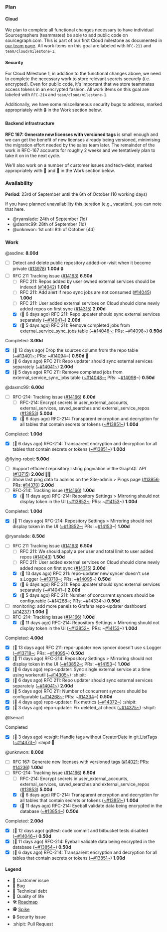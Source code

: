 ### Plan

#### Cloud

We plan to complete all functional changes necessary to have individual Sourcegraphers (teammates) be able to add public code on sourcegraph.com. This is part of our first Cloud milestone as documented in [our team page](https://about.sourcegraph.com/handbook/engineering/cloud). All work items on this goal are labeled with `RFC-211` and `team/cloud/milestone-1`.

#### Security

For Cloud Milestone 1, in addition to the functional changes above, we need to complete the necessary work to store relevant secrets securely (i.e. encrypted). Even for public code, it's important that we store teammates access tokens in an encrypted fashion. All work items on this goal are labeled with `RFC-214` and `team/cloud/milestone-1`.

Additionally, we have some miscellaneous security bugs to address, marked appropriately with 🔒 in the Work section below.

#### Backend infrastructure

**RFC 167: Generate new licenses with versioned tags** is small enough and we can get the benefit of new licenses already being versioned, minimising the migration effort needed by the sales team later. The remainder of the work in RFC-167 accounts for roughly 2 weeks and we tentatively plan to take it on in the next cycle.

We'll also work on a number of customer issues and tech-debt, marked appropriately with 👩  and 🧶 in the Work section below.

### Availability

**Period**: 23rd of September until the 6th of October (10 working days)

If you have planned unavailability this iteration (e.g., vacation), you can note that here.

- @ryanslade: 24th of September (1d) 
- @daxmc99: 28th of September (1d)
- @unknwon: 1st until 8th of October (4d)

### Work

<!-- BEGIN WORK -->
<!-- BEGIN ASSIGNEE: asdine -->
@asdine: __8.00d__

- [ ] Detect and delete public repository added-on-visit when it become private ([#13978](https://github.com/sourcegraph/sourcegraph/issues/13978)) __1.00d__ 🔒
- [ ] RFC 211 Tracking issue ([#14163](https://github.com/sourcegraph/sourcegraph/issues/14163)) __6.50d__
  - [ ] RFC 211: Repos added by user owned external services should be indexed ([#14042](https://github.com/sourcegraph/sourcegraph/issues/14042)) __1.00d__
  - [ ] RFC 211: Add alert if repo sync jobs are not consumed ([#14045](https://github.com/sourcegraph/sourcegraph/issues/14045)) __1.00d__
  - [ ] RFC 211: User added external services on Cloud should clone newly added repos on first sync ([#14315](https://github.com/sourcegraph/sourcegraph/issues/14315)) __2.00d__
  - [x] (🏁 6 days ago) RFC 211: Repo updater should sync external services separately ([~#14041~](https://github.com/sourcegraph/sourcegraph/issues/14041)) __2.00d__
  - [x] (🏁 5 days ago) RFC 211: Remove completed jobs from external_service_sync_jobs table ([~#14048~](https://github.com/sourcegraph/sourcegraph/issues/14048); PRs: ~[#14098](https://github.com/sourcegraph/sourcegraph/pull/14098)~) __0.50d__

Completed: __3.00d__
- [x] (🏁 13 days ago) Drop the sources column from the repo table ([~#13401~](https://github.com/sourcegraph/sourcegraph/issues/13401); PRs: ~[#14094](https://github.com/sourcegraph/sourcegraph/pull/14094)~) __0.50d__ 🧶
- [x] (🏁 6 days ago) RFC 211: Repo updater should sync external services separately ([~#14041~](https://github.com/sourcegraph/sourcegraph/issues/14041)) __2.00d__
- [x] (🏁 5 days ago) RFC 211: Remove completed jobs from external_service_sync_jobs table ([~#14048~](https://github.com/sourcegraph/sourcegraph/issues/14048); PRs: ~[#14098](https://github.com/sourcegraph/sourcegraph/pull/14098)~) __0.50d__
<!-- END ASSIGNEE -->

<!-- BEGIN ASSIGNEE: daxmc99 -->
@daxmc99: __6.00d__

- [ ] RFC-214: Tracking issue ([#14166](https://github.com/sourcegraph/sourcegraph/issues/14166)) __6.00d__
  - [ ] RFC-214: Encrypt secrets in user_external_accounts, external_services, saved_searches and external_service_repos ([#13853](https://github.com/sourcegraph/sourcegraph/issues/13853)) __5.00d__
  - [x] (🏁 6 days ago) RFC-214: Transparent encryption and decryption for all tables that contain secrets or tokens ([~#13851~](https://github.com/sourcegraph/sourcegraph/issues/13851)) __1.00d__

Completed: __1.00d__
- [x] (🏁 6 days ago) RFC-214: Transparent encryption and decryption for all tables that contain secrets or tokens ([~#13851~](https://github.com/sourcegraph/sourcegraph/issues/13851)) __1.00d__
<!-- END ASSIGNEE -->

<!-- BEGIN ASSIGNEE: flying-robot -->
@flying-robot: __5.00d__

- [ ] Support efficient repository listing pagination in the GraphQL API ([#13715](https://github.com/sourcegraph/sourcegraph/issues/13715)) __2.00d__ 👩🧶
- [ ] Show last ping data to admins on the Site-admin > Pings page ([#13956](https://github.com/sourcegraph/sourcegraph/issues/13956); PRs: [#14370](https://github.com/sourcegraph/sourcegraph/pull/14370)) __2.00d__
- [ ] RFC-214: Tracking issue ([#14166](https://github.com/sourcegraph/sourcegraph/issues/14166)) __1.00d__
  - [x] (🏁 11 days ago) RFC-214: Repository Settings > Mirroring should not display token in the UI ([~#13852~](https://github.com/sourcegraph/sourcegraph/issues/13852); PRs: ~[#14153](https://github.com/sourcegraph/sourcegraph/pull/14153)~) __1.00d__

Completed: __1.00d__
- [x] (🏁 11 days ago) RFC-214: Repository Settings > Mirroring should not display token in the UI ([~#13852~](https://github.com/sourcegraph/sourcegraph/issues/13852); PRs: ~[#14153](https://github.com/sourcegraph/sourcegraph/pull/14153)~) __1.00d__
<!-- END ASSIGNEE -->

<!-- BEGIN ASSIGNEE: ryanslade -->
@ryanslade: __8.50d__

- [ ] RFC 211 Tracking issue ([#14163](https://github.com/sourcegraph/sourcegraph/issues/14163)) __6.50d__
  - [ ] RFC 211: We should apply a per user and total limit to user added repos ([#14043](https://github.com/sourcegraph/sourcegraph/issues/14043)) __1.50d__
  - [ ] RFC 211: User added external services on Cloud should clone newly added repos on first sync ([#14315](https://github.com/sourcegraph/sourcegraph/issues/14315)) __2.00d__
  - [x] (🏁 13 days ago) RFC 211: repo-updater new syncer doesn't use s.Logger ([~#13718~](https://github.com/sourcegraph/sourcegraph/issues/13718); PRs: ~[#14095](https://github.com/sourcegraph/sourcegraph/pull/14095)~) __0.50d__
  - [x] (🏁 6 days ago) RFC 211: Repo updater should sync external services separately ([~#14041~](https://github.com/sourcegraph/sourcegraph/issues/14041)) __2.00d__
  - [x] (🏁 5 days ago) RFC 211: Number of concurrent syncers should be configurable ([~#14268~](https://github.com/sourcegraph/sourcegraph/issues/14268); PRs: ~[#14334](https://github.com/sourcegraph/sourcegraph/pull/14334)~) __0.50d__
- [ ] monitoring: add more panels to Grafana repo-updater dashboard ([#14237](https://github.com/sourcegraph/sourcegraph/issues/14237)) __1.00d__ 👩
- [ ] RFC-214: Tracking issue ([#14166](https://github.com/sourcegraph/sourcegraph/issues/14166)) __1.00d__
  - [x] (🏁 11 days ago) RFC-214: Repository Settings > Mirroring should not display token in the UI ([~#13852~](https://github.com/sourcegraph/sourcegraph/issues/13852); PRs: ~[#14153](https://github.com/sourcegraph/sourcegraph/pull/14153)~) __1.00d__

Completed: __4.00d__
- [x] (🏁 13 days ago) RFC 211: repo-updater new syncer doesn't use s.Logger ([~#13718~](https://github.com/sourcegraph/sourcegraph/issues/13718); PRs: ~[#14095](https://github.com/sourcegraph/sourcegraph/pull/14095)~) __0.50d__
- [x] (🏁 11 days ago) RFC-214: Repository Settings > Mirroring should not display token in the UI ([~#13852~](https://github.com/sourcegraph/sourcegraph/issues/13852); PRs: ~[#14153](https://github.com/sourcegraph/sourcegraph/pull/14153)~) __1.00d__
- [x] (🏁 6 days ago) repo-updater: Sync single external service at a time using workerutil ([~#14305~](https://github.com/sourcegraph/sourcegraph/pull/14305)) :shipit:
- [x] (🏁 6 days ago) RFC 211: Repo updater should sync external services separately ([~#14041~](https://github.com/sourcegraph/sourcegraph/issues/14041)) __2.00d__
- [x] (🏁 5 days ago) RFC 211: Number of concurrent syncers should be configurable ([~#14268~](https://github.com/sourcegraph/sourcegraph/issues/14268); PRs: ~[#14334](https://github.com/sourcegraph/sourcegraph/pull/14334)~) __0.50d__
- [x] (🏁 4 days ago) repo-updater: Fix metrics ([~#14372~](https://github.com/sourcegraph/sourcegraph/pull/14372)) :shipit:
- [x] (🏁 3 days ago) repo-updater: Fix deleted_at check ([~#14375~](https://github.com/sourcegraph/sourcegraph/pull/14375)) :shipit:
<!-- END ASSIGNEE -->

<!-- BEGIN ASSIGNEE: tsenart -->
@tsenart


Completed
- [x] (🏁 3 days ago) vcs/git: Handle tags without CreatorDate in git.ListTags ([~#14373~](https://github.com/sourcegraph/sourcegraph/pull/14373)) :shipit:🐛
<!-- END ASSIGNEE -->

<!-- BEGIN ASSIGNEE: unknwon -->
@unknwon: __8.00d__

- [ ] RFC 167: Generate new licenses with versioned tags ([#14021](https://github.com/sourcegraph/sourcegraph/issues/14021); PRs: [#14236](https://github.com/sourcegraph/sourcegraph/pull/14236)) __1.00d__
- [ ] RFC-214: Tracking issue ([#14166](https://github.com/sourcegraph/sourcegraph/issues/14166)) __6.50d__
  - [ ] RFC-214: Encrypt secrets in user_external_accounts, external_services, saved_searches and external_service_repos ([#13853](https://github.com/sourcegraph/sourcegraph/issues/13853)) __5.00d__
  - [x] (🏁 6 days ago) RFC-214: Transparent encryption and decryption for all tables that contain secrets or tokens ([~#13851~](https://github.com/sourcegraph/sourcegraph/issues/13851)) __1.00d__
  - [x] (🏁 11 days ago) RFC-214: Eyeball validate data being encrypted in the database ([~#13854~](https://github.com/sourcegraph/sourcegraph/issues/13854)) __0.50d__

Completed: __2.00d__
- [x] (🏁 12 days ago) gqltest: code commit and bitbucket tests disabled ([~#14046~](https://github.com/sourcegraph/sourcegraph/issues/14046)) __0.50d__
- [x] (🏁 11 days ago) RFC-214: Eyeball validate data being encrypted in the database ([~#13854~](https://github.com/sourcegraph/sourcegraph/issues/13854)) __0.50d__
- [x] (🏁 6 days ago) RFC-214: Transparent encryption and decryption for all tables that contain secrets or tokens ([~#13851~](https://github.com/sourcegraph/sourcegraph/issues/13851)) __1.00d__
<!-- END ASSIGNEE -->
<!-- END WORK -->

#### Legend

- 👩 Customer issue
- 🐛 Bug
- 🧶 Technical debt
- 🎩 Quality of life
- 🛠️ [Roadmap](https://docs.google.com/document/d/1cBsE9801DcBF9chZyMnxRdolqM_1c2pPyGQz15QAvYI/edit#heading=h.5nwl5fv52ess)
- 🕵️ [Spike](https://en.wikipedia.org/wiki/Spike_(software_development))
- 🔒 Security issue
- :shipit: Pull Request
